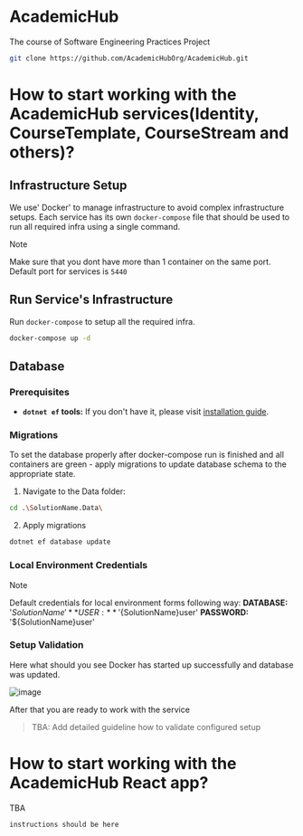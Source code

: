# AcademicHub

The course of Software Engineering Practices Project

```bash
git clone https://github.com/AcademicHubOrg/AcademicHub.git
```

# How to start working with the AcademicHub services(Identity, CourseTemplate, CourseStream and others)?

## Infrastructure Setup

We use' Docker' to manage infrastructure to avoid complex infrastructure setups.
Each service has its own `docker-compose` file that should be used to run all required infra using a single command.

> [!NOTE]
> Make sure that you dont have more than 1 container on the same port.
> Default port for services is `5440`

## Run Service's Infrastructure

Run `docker-compose` to setup all the required infra.

```bash
docker-compose up -d
```

## Database

### Prerequisites

- **`dotnet ef` tools:** If you don't have it, please
  visit [installation guide](https://learn.microsoft.com/en-us/ef/core/cli/dotnet).

### Migrations

To set the database properly after docker-compose run is finished and all containers are green - apply migrations to
update database schema to the appropriate state.

1. Navigate to the Data folder:

  ```bash
  cd .\SolutionName.Data\
  ```

2. Apply migrations
  ```bash
  dotnet ef database update
  ```

### Local Environment Credentials
> [!NOTE]
> Default credentials for local environment forms following way:
> **DATABASE:** '${SolutionName}'
> **USER:** '${SolutionName}user'
> **PASSWORD:** '${SolutionName}user'

### Setup Validation

Here what should you see Docker has started up successfully and database was updated.

![image](https://github.com/podkolzzzin/AcademicHub/assets/94047397/c0469c30-beed-447c-ba0e-d1bed468cf78)

After that you are ready to work with the service

> TBA: Add detailed guideline how to validate configured setup

# How to start working with the AcademicHub React app?

TBA

```bash
instructions should be here
```
